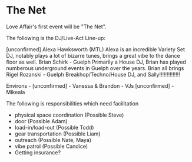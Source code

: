 # The Net

Love Affair's first event will be "The Net". 


The following is the DJ/Live-Act Line-up:

[unconfirmed] Alexa Hawksworth (MTL)
  Alexa is an incredible Variety Set DJ, notably plays a lot of bizarre tunes,
  brings a great vibe to the dance floor as well. 
Brian Schirk - Guelph
  Primarily a House DJ, Brian has played numberous underground events in Guelph
  over the years. Brian all brings 
Rigel Rozanski - Guelph 
  Breakhop/Techno/House DJ, and 
Sally!!!!!!!!!!!!!!

Environs - 
[unconfirmed] - Vanessa & Brandon - VJs 
[unconfirmed] - Mikeala


The following is responsibilities which need facilitation
 - physical space coordination (Possible Steve)
 - door (Possible Adam) 
 - load-in/load-out (Possible Todd) 
 - gear transportation (Possible Liam) 
 - outreach (Possible Nate, Maya) 
 - vibe patrol (Possible Candice)  
 - Getting insurance?
